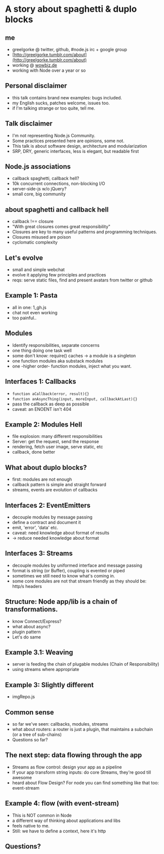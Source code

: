 # A story about spaghetti & duplo blocks

## me
* greelgorke @ twitter, github, #node.js irc + google group
* [http://greelgorke.tumblr.com/about](http://greelgorke.tumblr.com/about)
* working @ [wowbiz.de](http://www.wowbiz.de)
* working with Node over a year or so

## Personal disclaimer
* this talk contains brand new examples: bugs included.
* my English sucks, patches welcome, issues too.
* if I'm talking strange or too quite, tell me.

## Talk disclaimer
* I'm not representing Node.js Community.
* Some practices presented here are opinions, some not.
* This talk is about software design, architecture and modularization
* SRP, DRY, generic interfaces, less is elegant, but readable first

## Node.js associations
* callback spaghetti, callback hell?
* 10k concurrent connections, non-blocking I/O
* server-side-js w/o jQuery?
* small core, big community

## about spaghetti and callback hell
* callback !== closure
* "With great closures comes great responsibility"
* Closures are key to many useful patterns and programming techniques.
* Closures misused are poison
* cyclomatic complexity

## Let's evolve
* small and simple webchat
* evolve it applying few principles and practices
* reqs: serve static files, find and present avatars from twitter or github

## Example 1: Pasta
* all in one: 1_gh.js
* chat not even working
* too painful..

## Modules
* Identify responsibilities, separate concerns
* one thing doing one task well
* some don't know: require() caches -> a module is a singleton
* one function modules aka substack modules
* one -higher order- function modules, inject what you want.

## Interfaces 1: Callbacks
* `function aCallback(error, result){}`
* `function anAsyncThing(input, moreInput, callbackAtLast){}`
* pass the callback as deep as possible
* caveat: an ENOENT isn't 404

## Example 2: Modules Hell
* file explosion: many different responsibilities
* Server: get the request, send the response
* rendering, fetch user image, serve static, etc
* callback, done better

## What about duplo blocks?
* first: modules are not enough
* callback pattern is simple and straight forward
* streams, events are evolution of callbacks

## Interfaces 2: EventEmitters
* decouple modules by message passing
* define a contract and document it
* emit, 'error', 'data' etc.
* caveat: need knowledge about format of results
* -> reduce needed knowledge about format

## Interfaces 3: Streams
* decouple modules by uniformed interface and message passing
* format is string (or Buffer), coupling is evented or piped
* sometimes we still need to know what's coming in.
* some core modules are not that stream friendly as they should be: http/s headers

## Structure: Node app/lib is a chain of transformations.
* know Connect/Express?
* what about async?
* plugin pattern
* Let's do same

## Example 3.1: Weaving
* server is feeding the chain of plugable modules (Chain of Responsibility)
* using streams where appropriate

## Example 3: Slightly different
* imgRepo.js

## Common sense
* so far we've seen: callbacks, modules, streams
* what about routers: a router is just a plugin, that maintains a subchain (or a tree of sub-chains)
* Questions so far?

## The next step: data flowing through the app
* Streams as flow control: design your app as a pipeline
* If your app transform string inputs: do core Streams, they're good till awesome
* heard about Flow Design? For node you can find something like that too: event-stream

## Example 4: flow (with event-stream)
* This is NOT common in Node
* a different way of thinking about applications and libs
* feels native to me.
* Still: we have to define a context, here it's http

## Questions?